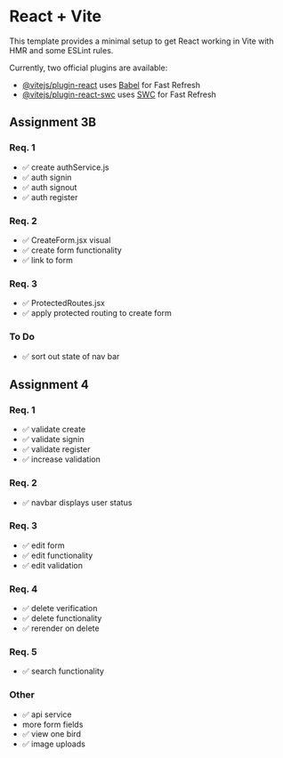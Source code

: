 # React + Vite

This template provides a minimal setup to get React working in Vite with HMR and some ESLint rules.

Currently, two official plugins are available:

- [@vitejs/plugin-react](https://github.com/vitejs/vite-plugin-react/blob/main/packages/plugin-react/README.md) uses [Babel](https://babeljs.io/) for Fast Refresh
- [@vitejs/plugin-react-swc](https://github.com/vitejs/vite-plugin-react-swc) uses [SWC](https://swc.rs/) for Fast Refresh

## Assignment 3B

### Req. 1
- ✅ create authService.js
- ✅ auth signin
- ✅ auth signout
- ✅ auth register

### Req. 2
- ✅ CreateForm.jsx visual
- ✅ create form functionality
- ✅ link to form

### Req. 3
- ✅ ProtectedRoutes.jsx
- ✅ apply protected routing to create form

### To Do
- ✅ sort out state of nav bar

## Assignment 4

### Req. 1
- ✅ validate create
- ✅ validate signin
- ✅ validate register
- ✅ increase validation

### Req. 2
- ✅ navbar displays user status

### Req. 3
- ✅ edit form
- ✅ edit functionality
- ✅ edit validation

### Req. 4
- ✅ delete verification
- ✅ delete functionality
- ✅ rerender on delete

### Req. 5
- ✅ search functionality

### Other
- ✅ api service
- more form fields
- ✅ view one bird
- ✅ image uploads